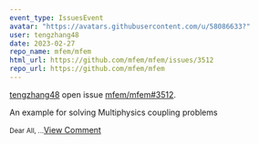```yaml
---
event_type: IssuesEvent
avatar: "https://avatars.githubusercontent.com/u/58086633?"
user: tengzhang48
date: 2023-02-27
repo_name: mfem/mfem
html_url: https://github.com/mfem/mfem/issues/3512
repo_url: https://github.com/mfem/mfem
---
```


<a href='https://github.com/tengzhang48' target='_blank'>tengzhang48</a> open issue <a href='https://github.com/mfem/mfem/issues/3512' target='_blank'>mfem/mfem#3512</a>.

<p>An example for solving Multiphysics coupling problems</p><small>Dear All,...</small><a href='https://github.com/mfem/mfem/issues/3512' target='_blank'>View Comment</a>
